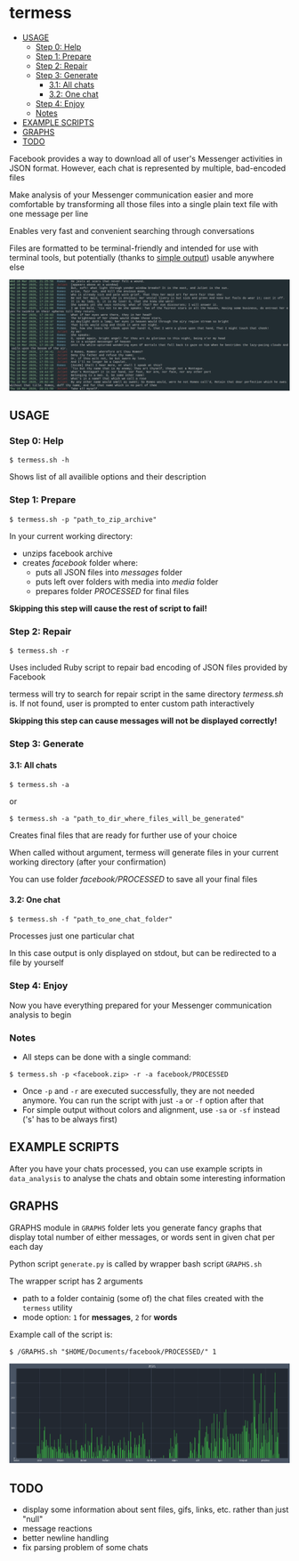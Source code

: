 # termess

* [USAGE](#usage)
   * [Step 0: Help](#step-0-help)
   * [Step 1: Prepare](#step-1-prepare)
   * [Step 2: Repair](#step-2-repair)
   * [Step 3: Generate](#step-3-generate)
      * [3.1: All chats](#31-all-chats)
      * [3.2: One chat](#32-one-chat)
   * [Step 4: Enjoy](#step-4-enjoy)
   * [Notes](#notes)
* [EXAMPLE SCRIPTS](#example-scripts)
* [GRAPHS](#graphs)
* [TODO](#todo)


Facebook provides a way to download all of user's Messenger activities in JSON format. However, each chat is represented by multiple, bad-encoded files

Make analysis of your Messenger communication easier and more comfortable by transforming all those files into a single plain text file with one message per line

Enables very fast and convenient searching through conversations

Files are formatted to be terminal-friendly and intended for use with terminal tools, but potentially (thanks to [simple output](#notes)) usable anywhere else

![Chat example](./images/chat.png)


## USAGE

### Step 0: Help
```
$ termess.sh -h
```
Shows list of all availible options and their description

### Step 1: Prepare
```
$ termess.sh -p "path_to_zip_archive"
```
In your current working directory:

* unzips facebook archive
* creates *facebook* folder where:
    * puts all JSON files into *messages* folder
    * puts left over folders with media into *media* folder
    * prepares folder *PROCESSED* for final files

**Skipping this step will cause the rest of script to fail!**

### Step 2: Repair
```
$ termess.sh -r
```
Uses included Ruby script to repair bad encoding of JSON files provided by Facebook

termess will try to search for repair script in the same directory *termess.sh* is. If not found, user is prompted to enter custom path interactively

**Skipping this step can cause messages will not be displayed correctly!**

### Step 3: Generate
#### 3.1: All chats
```
$ termess.sh -a
```
or
```
$ termess.sh -a "path_to_dir_where_files_will_be_generated"
```
Creates final files that are ready for further use of your choice

When called without argument, termess will generate files in your current working directory (after your confirmation)

You can use folder *facebook/PROCESSED* to save all your final files

#### 3.2: One chat
```
$ termess.sh -f "path_to_one_chat_folder"
```
Processes just one particular chat

In this case output is only displayed on stdout, but can be redirected to a file by yourself

### Step 4: Enjoy
Now you have everything prepared for your Messenger communication analysis to begin

### Notes

* All steps can be done with a single command:
```
$ termess.sh -p <facebook.zip> -r -a facebook/PROCESSED
```
* Once `-p` and `-r` are executed successfully, they are not needed anymore. You can run the script with just `-a` or `-f` option after that
* For simple output without colors and alignment, use `-sa` or `-sf` instead ('s' has to be always first)


## EXAMPLE SCRIPTS
After you have your chats processed, you can use example scripts in `data_analysis` to analyse the chats and obtain some interesting information


## GRAPHS
GRAPHS module in `GRAPHS` folder lets you generate fancy graphs that display total number of either messages, or words sent in given chat per each day

Python script `generate.py` is called by wrapper bash script `GRAPHS.sh`

The wrapper script has 2 arguments
   - path to a folder containig (some of) the chat files created with the `termess` utility
   - mode option: `1` for **messages**, `2` for **words**

Example call of the script is:
```
$ /GRAPHS.sh "$HOME/Documents/facebook/PROCESSED/" 1
```

![Graph example](./images/graph.png)


## TODO

* display some information about sent files, gifs, links, etc. rather than just "null"
* message reactions
* better newline handling
* fix parsing problem of some chats
